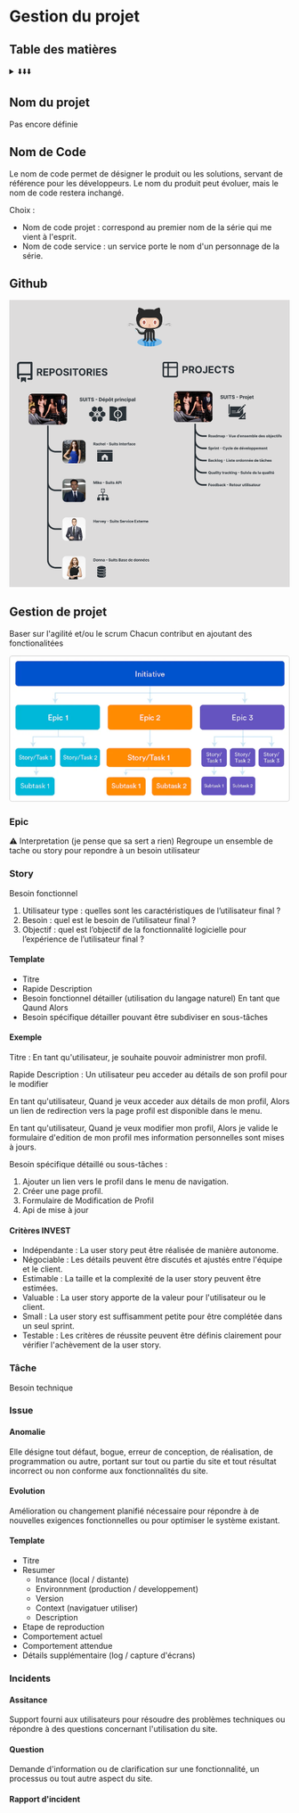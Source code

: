 # Gestion du projet

## Table des matières
<details>
  <summary>⬇️⬇️⬇️</summary>
  <ul>
    <li><a href="#nom-du-projet">Nom du projet</a></li>
    <li><a href="#code-name">Nom de Code</a></li>
    <li><a href="#github">Github</a></li>
    <li><a href="#gestion-de-projet">Gestion de projet</a></li>
  </ul> 
</details>

<h2 id="nom-du-projet">Nom du projet</h2>

Pas encore définie 

## Nom de Code 

Le nom de code permet de désigner le produit ou les solutions, servant de référence pour les développeurs.
Le nom du produit peut évoluer, mais le nom de code restera inchangé.

Choix :
- Nom de code projet : correspond au premier nom de la série qui me vient à l'esprit.
- Nom de code service : un service porte le nom d'un personnage de la série.

## Github 

![Github](../../asset/media/github-organisation-light.svg)


## Gestion de projet 

Baser sur l'agilité et/ou le scrum
Chacun contribut en ajoutant des fonctionalitées

![Gestion de projet](../../asset/media/ticket.png)

### Epic 

⚠️ Interpretation (je pense que sa sert a rien)
Regroupe un ensemble de tache ou story pour repondre à un besoin utilisateur 

### Story

Besoin fonctionnel 

1. Utilisateur type : quelles sont les caractéristiques de l’utilisateur final ?
2. Besoin : quel est le besoin de l’utilisateur final ?
3. Objectif : quel est l’objectif de la fonctionnalité logicielle pour l’expérience de l’utilisateur final ?

#### Template  
  - Titre
  - Rapide Description
  - Besoin fonctionnel détailler (utilisation du langage naturel)
    En tant que 
    Qaund 
    Alors 
  - Besoin spécifique détailler pouvant être subdiviser en sous-tâches

#### Exemple 

Titre :
En tant qu'utilisateur, je souhaite pouvoir administrer mon profil.

Rapide Description :
Un utilisateur peu acceder au détails de son profil pour le modifier

En tant qu'utilisateur,
Quand je veux acceder aux détails de mon profil,
Alors un lien de redirection vers la page profil est disponible dans le menu.

En tant qu'utilisateur,
Quand je veux modifier mon profil,
Alors je valide le formulaire d'edition de mon profil mes information personnelles sont mises à jours.

Besoin spécifique détaillé ou sous-tâches :
1. Ajouter un lien vers le profil dans le menu de navigation.
2. Créer une page profil. 
3. Formulaire de Modification de Profil
4. Api de mise à jour 

#### Critères INVEST

- Indépendante : La user story peut être réalisée de manière autonome.
- Négociable : Les détails peuvent être discutés et ajustés entre l'équipe et le client.
- Estimable : La taille et la complexité de la user story peuvent être estimées.
- Valuable : La user story apporte de la valeur pour l'utilisateur ou le client.
- Small : La user story est suffisamment petite pour être complétée dans un seul sprint.
- Testable : Les critères de réussite peuvent être définis clairement pour vérifier l'achèvement de la user story.

### Tâche

Besoin technique


### Issue

#### Anomalie 

Elle désigne tout défaut, bogue, erreur de conception, de réalisation, de programmation ou autre, portant sur tout ou partie du site et tout résultat incorrect ou non conforme aux fonctionnalités du site.

#### Evolution 

Amélioration ou changement planifié nécessaire pour répondre à de nouvelles exigences fonctionnelles ou pour optimiser le système existant.

#### Template  
  - Titre
  - Resumer
    - Instance (local / distante)
    - Environnment (production / developpement)
    - Version
    - Context (navigatuer utiliser)
    - Description
  - Etape de reproduction
  - Comportement actuel
  - Comportement attendue
  - Détails supplémentaire (log / capture d'écrans)

### Incidents

#### Assitance 

Support fourni aux utilisateurs pour résoudre des problèmes techniques ou répondre à des questions concernant l'utilisation du site.

#### Question

Demande d'information ou de clarification sur une fonctionnalité, un processus ou tout autre aspect du site.

#### Rapport d'incident






